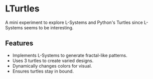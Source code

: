 # LTurtles

A mini experiment to explore L-Systems and Python's Turtles since L-Systems seems to be interesting.

## Features
- Implements L-Systems to generate fractal-like patterns.
- Uses 3 turtles to create varied designs.
- Dynamically changes colors for visual.
- Ensures turtles stay in bound. 
